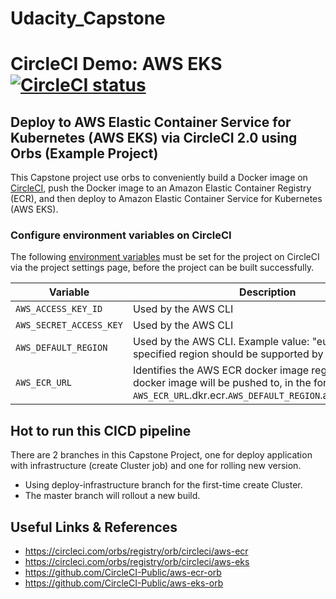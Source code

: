 # Udacity_Capstone
# CircleCI Demo: AWS EKS [![CircleCI status](https://circleci.com/gh/CircleCI-Public/circleci-demo-aws-eks.svg "CircleCI status")](https://circleci.com/gh/CircleCI-Public/circleci-demo-aws-eks)

## Deploy to AWS Elastic Container Service for Kubernetes (AWS EKS) via CircleCI 2.0 using Orbs (Example Project)
This Capstone project use orbs to conveniently build a Docker image on [CircleCI](https://circleci.com), push the Docker image to an Amazon Elastic Container Registry (ECR), and then deploy to Amazon Elastic Container Service for Kubernetes (AWS EKS). 

### Configure environment variables on CircleCI
The following [environment variables](https://circleci.com/docs/2.0/env-vars/#setting-an-environment-variable-in-a-project) must be set for the project on CircleCI via the project settings page, before the project can be built successfully.

| Variable                       | Description                                               |
| ------------------------------ | --------------------------------------------------------- |
| `AWS_ACCESS_KEY_ID`            | Used by the AWS CLI |
| `AWS_SECRET_ACCESS_KEY `       | Used by the AWS CLI |
| `AWS_DEFAULT_REGION`           | Used by the AWS CLI. Example value: "eu-west-3" (The specified region should be supported by AWS EKS) |
| `AWS_ECR_URL`                  | Identifies the AWS ECR docker image registry that the docker image will be pushed to, in the format `AWS_ECR_URL`.dkr.ecr.`AWS_DEFAULT_REGION`.amazonaws.com |

## Hot to run this CICD pipeline
There are 2 branches in this Capstone Project, one for deploy application with infrastructure (create Cluster job) and one for rolling new version.
- Using deploy-infrastructure branch for the first-time create Cluster.
- The master branch will rollout a new build.

## Useful Links & References
- https://circleci.com/orbs/registry/orb/circleci/aws-ecr
- https://circleci.com/orbs/registry/orb/circleci/aws-eks
- https://github.com/CircleCI-Public/aws-ecr-orb
- https://github.com/CircleCI-Public/aws-eks-orb